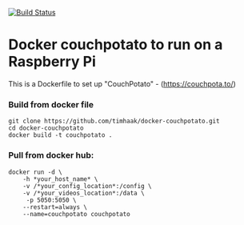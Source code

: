 [![Build Status](https://travis-ci.org/rileyschuit/rpi-docker-couchpotato.svg?branch=master)](https://travis-ci.org/rileyschuit/rpi-docker-couchpotato) 
  
# Docker couchpotato to run on a Raspberry Pi  
This is a Dockerfile to set up "CouchPotato" - (https://couchpota.to/)  
### Build from docker file  
```
git clone https://github.com/timhaak/docker-couchpotato.git
cd docker-couchpotato
docker build -t couchpotato .
```

### Pull from docker hub:  
```
docker run -d \
    -h *your_host_name* \
    -v /*your_config_location*:/config \
    -v /*your_videos_location*:/data \
     -p 5050:5050 \
    --restart=always \
    --name=couchpotato couchpotato
```
